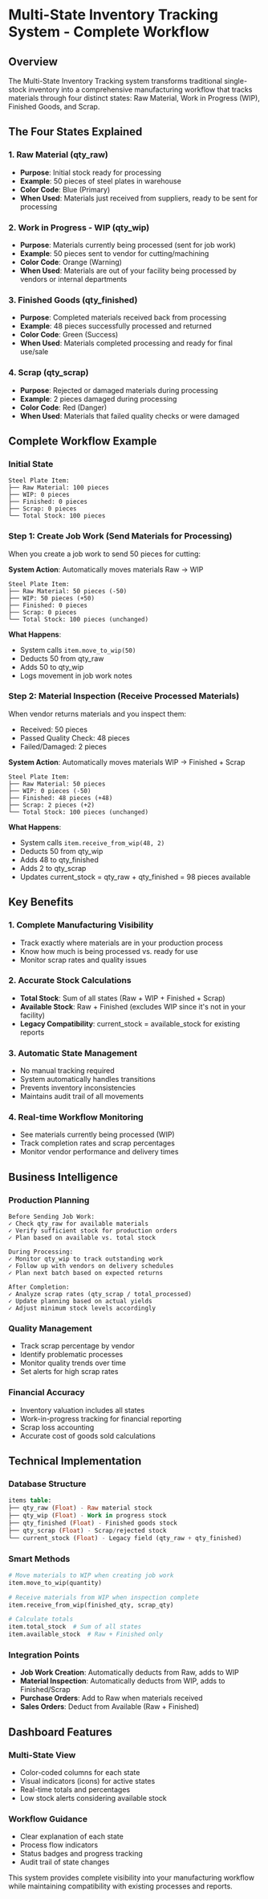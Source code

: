 # Multi-State Inventory Tracking System - Complete Workflow

## Overview
The Multi-State Inventory Tracking system transforms traditional single-stock inventory into a comprehensive manufacturing workflow that tracks materials through four distinct states: Raw Material, Work in Progress (WIP), Finished Goods, and Scrap.

## The Four States Explained

### 1. Raw Material (qty_raw)
- **Purpose**: Initial stock ready for processing
- **Example**: 50 pieces of steel plates in warehouse
- **Color Code**: Blue (Primary)
- **When Used**: Materials just received from suppliers, ready to be sent for processing

### 2. Work in Progress - WIP (qty_wip)
- **Purpose**: Materials currently being processed (sent for job work)
- **Example**: 50 pieces sent to vendor for cutting/machining
- **Color Code**: Orange (Warning)
- **When Used**: Materials are out of your facility being processed by vendors or internal departments

### 3. Finished Goods (qty_finished)
- **Purpose**: Completed materials received back from processing
- **Example**: 48 pieces successfully processed and returned
- **Color Code**: Green (Success)
- **When Used**: Materials completed processing and ready for final use/sale

### 4. Scrap (qty_scrap)
- **Purpose**: Rejected or damaged materials during processing
- **Example**: 2 pieces damaged during processing
- **Color Code**: Red (Danger)
- **When Used**: Materials that failed quality checks or were damaged

## Complete Workflow Example

### Initial State
```
Steel Plate Item:
├── Raw Material: 100 pieces
├── WIP: 0 pieces
├── Finished: 0 pieces
├── Scrap: 0 pieces
└── Total Stock: 100 pieces
```

### Step 1: Create Job Work (Send Materials for Processing)
When you create a job work to send 50 pieces for cutting:

**System Action**: Automatically moves materials Raw → WIP
```
Steel Plate Item:
├── Raw Material: 50 pieces (-50)
├── WIP: 50 pieces (+50)
├── Finished: 0 pieces
├── Scrap: 0 pieces
└── Total Stock: 100 pieces (unchanged)
```

**What Happens**:
- System calls `item.move_to_wip(50)`
- Deducts 50 from qty_raw
- Adds 50 to qty_wip
- Logs movement in job work notes

### Step 2: Material Inspection (Receive Processed Materials)
When vendor returns materials and you inspect them:
- Received: 50 pieces
- Passed Quality Check: 48 pieces
- Failed/Damaged: 2 pieces

**System Action**: Automatically moves materials WIP → Finished + Scrap
```
Steel Plate Item:
├── Raw Material: 50 pieces
├── WIP: 0 pieces (-50)
├── Finished: 48 pieces (+48)
├── Scrap: 2 pieces (+2)
└── Total Stock: 100 pieces (unchanged)
```

**What Happens**:
- System calls `item.receive_from_wip(48, 2)`
- Deducts 50 from qty_wip
- Adds 48 to qty_finished
- Adds 2 to qty_scrap
- Updates current_stock = qty_raw + qty_finished = 98 pieces available

## Key Benefits

### 1. Complete Manufacturing Visibility
- Track exactly where materials are in your production process
- Know how much is being processed vs. ready for use
- Monitor scrap rates and quality issues

### 2. Accurate Stock Calculations
- **Total Stock**: Sum of all states (Raw + WIP + Finished + Scrap)
- **Available Stock**: Raw + Finished (excludes WIP since it's not in your facility)
- **Legacy Compatibility**: current_stock = available_stock for existing reports

### 3. Automatic State Management
- No manual tracking required
- System automatically handles transitions
- Prevents inventory inconsistencies
- Maintains audit trail of all movements

### 4. Real-time Workflow Monitoring
- See materials currently being processed (WIP)
- Track completion rates and scrap percentages
- Monitor vendor performance and delivery times

## Business Intelligence

### Production Planning
```
Before Sending Job Work:
✓ Check qty_raw for available materials
✓ Verify sufficient stock for production orders
✓ Plan based on available vs. total stock

During Processing:
✓ Monitor qty_wip to track outstanding work
✓ Follow up with vendors on delivery schedules
✓ Plan next batch based on expected returns

After Completion:
✓ Analyze scrap rates (qty_scrap / total_processed)
✓ Update planning based on actual yields
✓ Adjust minimum stock levels accordingly
```

### Quality Management
- Track scrap percentage by vendor
- Identify problematic processes
- Monitor quality trends over time
- Set alerts for high scrap rates

### Financial Accuracy
- Inventory valuation includes all states
- Work-in-progress tracking for financial reporting
- Scrap loss accounting
- Accurate cost of goods sold calculations

## Technical Implementation

### Database Structure
```sql
items table:
├── qty_raw (Float) - Raw material stock
├── qty_wip (Float) - Work in progress stock
├── qty_finished (Float) - Finished goods stock
├── qty_scrap (Float) - Scrap/rejected stock
└── current_stock (Float) - Legacy field (qty_raw + qty_finished)
```

### Smart Methods
```python
# Move materials to WIP when creating job work
item.move_to_wip(quantity)

# Receive materials from WIP when inspection complete
item.receive_from_wip(finished_qty, scrap_qty)

# Calculate totals
item.total_stock  # Sum of all states
item.available_stock  # Raw + Finished only
```

### Integration Points
- **Job Work Creation**: Automatically deducts from Raw, adds to WIP
- **Material Inspection**: Automatically deducts from WIP, adds to Finished/Scrap
- **Purchase Orders**: Add to Raw when materials received
- **Sales Orders**: Deduct from Available (Raw + Finished)

## Dashboard Features

### Multi-State View
- Color-coded columns for each state
- Visual indicators (icons) for active states
- Real-time totals and percentages
- Low stock alerts considering available stock

### Workflow Guidance
- Clear explanation of each state
- Process flow indicators
- Status badges and progress tracking
- Audit trail of state changes

This system provides complete visibility into your manufacturing workflow while maintaining compatibility with existing processes and reports.